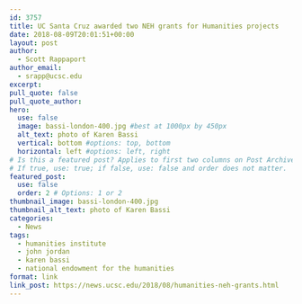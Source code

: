 ```yaml
---
id: 3757
title: UC Santa Cruz awarded two NEH grants for Humanities projects
date: 2018-08-09T20:01:51+00:00
layout: post
author:
  - Scott Rappaport
author_email:
  - srapp@ucsc.edu
excerpt: 
pull_quote: false
pull_quote_author:
hero:
  use: false
  image: bassi-london-400.jpg #best at 1000px by 450px
  alt_text: photo of Karen Bassi
  vertical: bottom #options: top, bottom
  horizontal: left #options: left, right
# Is this a featured post? Applies to first two columns on Post Archive Page.
# If true, use: true; if false, use: false and order does not matter.
featured_post:
  use: false
  order: 2 # Options: 1 or 2
thumbnail_image: bassi-london-400.jpg
thumbnail_alt_text: photo of Karen Bassi
categories:
  - News
tags:
  - humanities institute
  - john jordan
  - karen bassi
  - national endowment for the humanities
format: link
link_post: https://news.ucsc.edu/2018/08/humanities-neh-grants.html 
---
```


